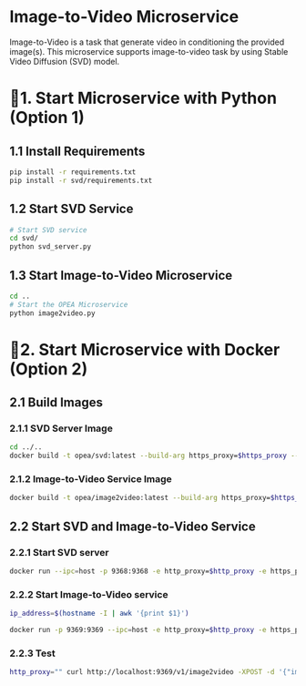 # Image-to-Video Microservice

Image-to-Video is a task that generate video in conditioning the provided image(s). This microservice supports image-to-video task by using Stable Video Diffusion (SVD) model.

# 🚀1. Start Microservice with Python (Option 1)

## 1.1 Install Requirements

```bash
pip install -r requirements.txt
pip install -r svd/requirements.txt
```

## 1.2 Start SVD Service 

```bash
# Start SVD service
cd svd/
python svd_server.py
```

## 1.3 Start Image-to-Video Microservice

```bash
cd ..
# Start the OPEA Microservice
python image2video.py
```

# 🚀2. Start Microservice with Docker (Option 2)

## 2.1 Build Images

### 2.1.1 SVD Server Image

```bash
cd ../..
docker build -t opea/svd:latest --build-arg https_proxy=$https_proxy --build-arg http_proxy=$http_proxy -f comps/image2video/svd/Dockerfile .
```

### 2.1.2 Image-to-Video Service Image

```bash
docker build -t opea/image2video:latest --build-arg https_proxy=$https_proxy --build-arg http_proxy=$http_proxy -f comps/image2video/Dockerfile .
```

## 2.2 Start SVD and Image-to-Video Service

### 2.2.1 Start SVD server

```bash
docker run --ipc=host -p 9368:9368 -e http_proxy=$http_proxy -e https_proxy=$https_proxy opea/svd:latest
```

### 2.2.2 Start Image-to-Video service

```bash
ip_address=$(hostname -I | awk '{print $1}')

docker run -p 9369:9369 --ipc=host -e http_proxy=$http_proxy -e https_proxy=$https_proxy -e SVD_ENDPOINT=http://$ip_address:9368 opea/image2video:latest
```

### 2.2.3 Test

```bash
http_proxy="" curl http://localhost:9369/v1/image2video -XPOST -d '{"images_path":[{"image_path":"https://huggingface.co/datasets/huggingface/documentation-images/resolve/main/diffusers/svd/rocket.png"}]}' -H 'Content-Type: application/json'
```
